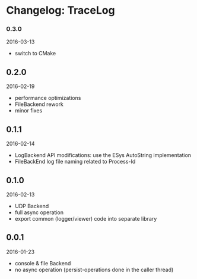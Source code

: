 # Changelog: TraceLog

### 0.3.0
2016-03-13
- switch to CMake

## 0.2.0
2016-02-19
- performance optimizations
- FileBackend rework
- minor fixes

## 0.1.1
2016-02-14
- LogBackend API modifications: use the ESys AutoString implementation
- FileBackEnd log file naming related to Process-Id

## 0.1.0
2016-02-13
- UDP Backend
- full async operation
- export common (logger/viewer) code into separate library

## 0.0.1
2016-01-23
- console & file Backend
- no async operation (persist-operations done in the caller thread)
